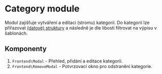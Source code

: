 # Category module
Modul zajišťuje vytváření a editaci (stromu) kategorií. Do kategorií lze přiřazovat 
[(datové) struktury](http://www.github.com/wakerscz/cms-structure-module) a následně je dle libosti 
filtrovat na výpisu v šablonách.

## Komponenty

1. `Frontend\Modal` -  Přehled, přidání a editace kategorií.
2. `Frontend\RemoveModal` - Potvrzovací okno pro odstranění kategorie.